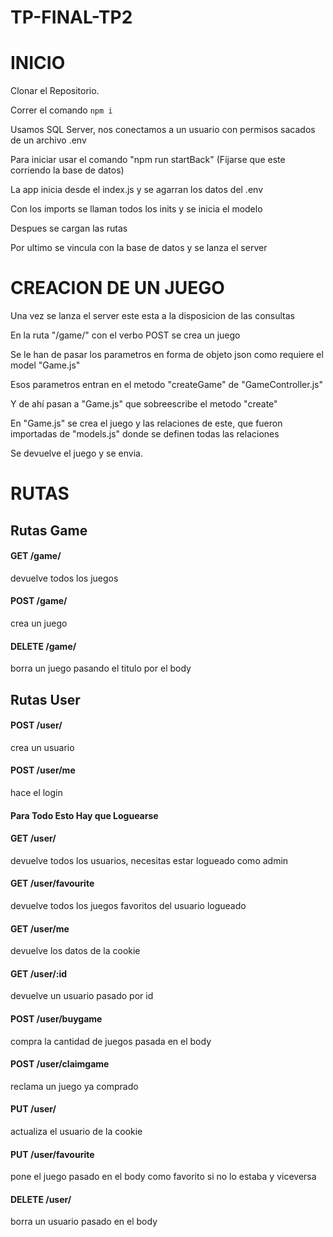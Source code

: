 # TP-FINAL-TP2


# INICIO 

Clonar el Repositorio.

Correr el comando `npm i`

Usamos SQL Server, nos conectamos a un usuario con permisos sacados de un archivo .env

Para iniciar usar el comando "npm run startBack" (Fijarse que este corriendo la base de datos)

La app inicia desde el index.js y se agarran los datos del .env

Con los imports se llaman todos los inits y se inicia el modelo

Despues se cargan las rutas

Por ultimo se vincula con la base de datos y se lanza el server

# CREACION DE UN JUEGO

Una vez se lanza el server este esta a la disposicion de las consultas

En la ruta "/game/" con el verbo POST se crea un juego

Se le han de pasar los parametros en forma de objeto json como requiere el model "Game.js"

Esos parametros entran en el metodo "createGame" de "GameController.js"

Y de ahí pasan a "Game.js" que sobreescribe el metodo "create"

En "Game.js" se crea el juego y las relaciones de este, que fueron importadas de "models.js" donde se definen todas las relaciones

Se devuelve el juego y se envia.

# RUTAS

## Rutas Game

#### GET /game/
devuelve todos los juegos

#### POST /game/
crea un juego

#### DELETE /game/
borra un juego pasando el titulo por el body


## Rutas User

#### POST /user/
crea un usuario

#### POST /user/me
hace el login


#### Para Todo Esto Hay que Loguearse

#### GET /user/
devuelve todos los usuarios, necesitas estar logueado como admin

#### GET /user/favourite
devuelve todos los juegos favoritos del usuario logueado

#### GET /user/me
devuelve los datos de la cookie

#### GET /user/:id
devuelve un usuario pasado por id


#### POST /user/buygame
compra la cantidad de juegos pasada en el body

#### POST /user/claimgame
reclama un juego ya comprado


#### PUT /user/
actualiza el usuario de la cookie

#### PUT /user/favourite
pone el juego pasado en el body como favorito si no lo estaba y viceversa


#### DELETE /user/
borra un usuario pasado en el body